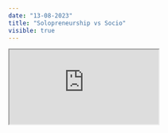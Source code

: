 ```yaml
---
date: "13-08-2023"
title: "Solopreneurship vs Socio"
visible: true
---
```

<iframe src="https://www.youtube.com/embed/jcnRza-I2Uk" allowfullscreen></iframe>
